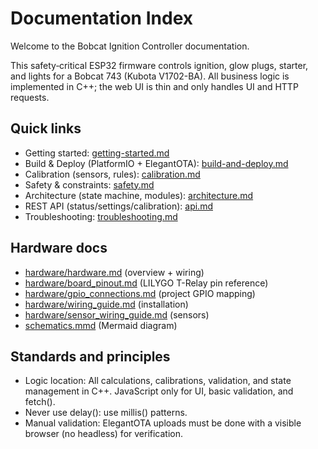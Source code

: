 # Documentation Index

Welcome to the Bobcat Ignition Controller documentation.

This safety‑critical ESP32 firmware controls ignition, glow plugs, starter, and lights for a Bobcat 743 (Kubota V1702-BA). All business logic is implemented in C++; the web UI is thin and only handles UI and HTTP requests.

## Quick links

- Getting started: [getting-started.md](getting-started.md)
- Build & Deploy (PlatformIO + ElegantOTA): [build-and-deploy.md](build-and-deploy.md)
- Calibration (sensors, rules): [calibration.md](calibration.md)
- Safety & constraints: [safety.md](safety.md)
- Architecture (state machine, modules): [architecture.md](architecture.md)
- REST API (status/settings/calibration): [api.md](api.md)
- Troubleshooting: [troubleshooting.md](troubleshooting.md)

## Hardware docs

- [hardware/hardware.md](hardware/hardware.md) (overview + wiring)
- [hardware/board_pinout.md](hardware/board_pinout.md) (LILYGO T-Relay pin reference)
- [hardware/gpio_connections.md](hardware/gpio_connections.md) (project GPIO mapping)
- [hardware/wiring_guide.md](hardware/wiring_guide.md) (installation)
- [hardware/sensor_wiring_guide.md](hardware/sensor_wiring_guide.md) (sensors)
- [schematics.mmd](schematics.mmd) (Mermaid diagram)

## Standards and principles

- Logic location: All calculations, calibrations, validation, and state management in C++. JavaScript only for UI, basic validation, and fetch().
- Never use delay(): use millis() patterns.
- Manual validation: ElegantOTA uploads must be done with a visible browser (no headless) for verification.

